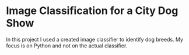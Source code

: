 # Image Classification for a City Dog Show
In this project I used a created image classifier to identify dog breeds. My focus is on Python and not on the actual classifier.